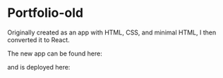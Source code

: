 # Portfolio-old

Originally created as an app with HTML, CSS, and minimal HTML, I then converted it to React. 

The new app can be found here:


and is deployed here:

